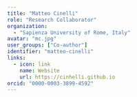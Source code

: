 ```yaml
---
title: "Matteo Cinelli"
role: "Research Collaborator"
organization:
  - "Sapienza University of Rome, Italy"
avatar: "mc.jpg"
user_groups: ["Co-author"]
identifier: "matteo-cinelli"
links:
  - icon: link
    name: Website
    url: https://cinhelli.github.io
orcid: "0000-0003-3899-4592"
---
```

